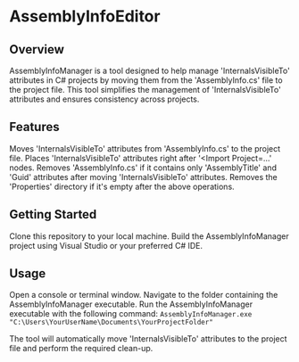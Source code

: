 # AssemblyInfoEditor
## Overview
AssemblyInfoManager is a tool designed to help manage 'InternalsVisibleTo' attributes in C# projects by moving them from the 'AssemblyInfo.cs' file to the project file. This tool simplifies the management of 'InternalsVisibleTo' attributes and ensures consistency across projects.

## Features
Moves 'InternalsVisibleTo' attributes from 'AssemblyInfo.cs' to the project file.
Places 'InternalsVisibleTo' attributes right after '<Import Project=...' nodes.
Removes 'AssemblyInfo.cs' if it contains only 'AssemblyTitle' and 'Guid' attributes after moving 'InternalsVisibleTo' attributes.
Removes the 'Properties' directory if it's empty after the above operations.

## Getting Started
Clone this repository to your local machine.
Build the AssemblyInfoManager project using Visual Studio or your preferred C# IDE.

## Usage
Open a console or terminal window.
Navigate to the folder containing the AssemblyInfoManager executable.
Run the AssemblyInfoManager executable with the following command:
```AssemblyInfoManager.exe "C:\Users\YourUserName\Documents\YourProjectFolder"```

The tool will automatically move 'InternalsVisibleTo' attributes to the project file and perform the required clean-up.
